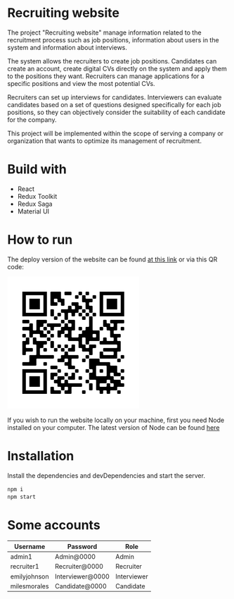 # Recruiting website
The project "Recruiting website" manage information related to the recruitment process such as job positions, information about users in the system and information about interviews.

The system allows the recruiters to create job positions. Candidates can create an account, create digital CVs directly on the system and apply them to the positions they want. Recruiters can manage applications for a specific positions and view the most potential CVs.

Recruiters can set up interviews for candidates. Interviewers can evaluate candidates based on a set of questions designed specifically for each job positions, so they can objectively consider the suitability of each candidate for the company.

This project will be implemented within the scope of serving a company or organization that wants to optimize its management of recruitment.
# Build with
- React
- Redux Toolkit
- Redux Saga
- Material UI
# How to run
The deploy version of the website can be found [at this link](https://intern-team4.vercel.app/home) or via this QR code:

![QR code](src/assets/img/qrcode.png)

If you wish to run the website locally on your machine, first you need Node installed on your computer. The latest version of Node can be found [here](https://nodejs.org/en)
# Installation
Install the dependencies and devDependencies and start the server.
```sh
npm i
npm start
```
# Some accounts
| Username | Password | Role
| ------ | ------ | ------ |
| admin1 | Admin@0000 | Admin |
| recruiter1 | Recruiter@0000 | Recruiter |
| emilyjohnson | Interviewer@0000 | Interviewer |
| milesmorales | Candidate@0000 | Candidate |
